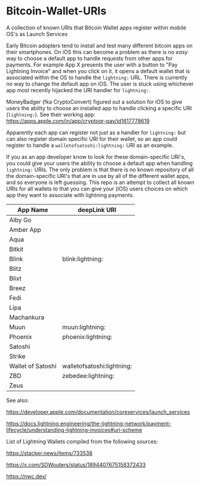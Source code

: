 # Bitcoin-Wallet-URIs
A collection of known URIs that Bitcoin Wallet apps register within mobile OS's as Launch Services

Early Bitcoin adopters tend to install and test many different bitcoin apps on their smartphones. On iOS this can become a problem as there is no *easy* way to choose a default app to handle requests from other apps for payments. For example App X presents the user with a button to "Pay Lightning Invoice" and when you click on it, it opens a default wallet that is associated within the OS to handle the ```lightning:``` URL. There is currently no way to change the default app on iOS. The user is stuck using whichever app most recently hijacked the URI handler for ```lightning:```.

MoneyBadger (fka CryptoConvert) figured out a solution for iOS to give users the ability to choose an installed app to handle clicking a specific URI (```lightning:```). See their working app: https://apps.apple.com/in/app/cryptoqr-pay/id1617778619

Apparently each app can register not just as a handler for ```lightning:``` but can also register domain specific URI for their wallet, so an app could register to handle a ```walletofsatoshi:lightning:``` URI as an example.

If you as an app developer know to look for these domain-specific URI's, you could give your users the ability to choose a default app when handling ```lightning:``` URIs. The only problem is that there is no known repository of all the domain-specific URI's that are in use by all of the different wallet apps, and so everyone is left guessing. This repo is an attempt to collect all known URIs for all wallets to that you can give your (iOS) users choices on which app they want to associate with lightning payments.

|App Name         |deepLink URI              |
|-----------------|--------------------------|
|Alby Go          |                          |
|Amber App        |                          |
|Aqua             |                          |
|Bitkit           |                          |
|Blink            |blink:lightning:          |
|Blitz            |                          |
|Blixt            |                          |
|Breez            |                          |
|Fedi             |                          |
|Lipa             |                          |
|Machankura       |                          |
|Muun             |muun:lightning:           |
|Phoenix          |phoenix:lightning:        |
|Satoshi          |                          |
|Strike           |                          |
|Wallet of Satoshi|walletofsatoshi:lightning:|
|ZBD              |zebedee:lightning:        |
|Zeus             |                          |


See also:

https://developer.apple.com/documentation/coreservices/launch_services

https://docs.lightning.engineering/the-lightning-network/payment-lifecycle/understanding-lightning-invoices#uri-scheme

List of Lightning Wallets compiled from the following sources:

https://stacker.news/items/733538

https://x.com/SDWouters/status/1894407675158372433

https://nwc.dev/

